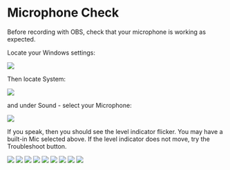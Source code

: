 # Microphone Check

Before recording with OBS, check that your microphone is working as expected.

Locate your Windows settings:

![](img/13.png)

Then locate System:

![](img/14.png)

and under Sound - select your Microphone:

![](img/15.png)

If you speak, then you should see the level indicator flicker. You may have a built-in Mic 
selected above. If the level indicator does not move, try the Troubleshoot button.

![](img/16.png)
![](img/17.png)
![](img/18.png)
![](img/19.png)
![](img/20.png)
![](img/21.png)
![](img/22.png)
![](img/23.png)
![](img/24.png)
